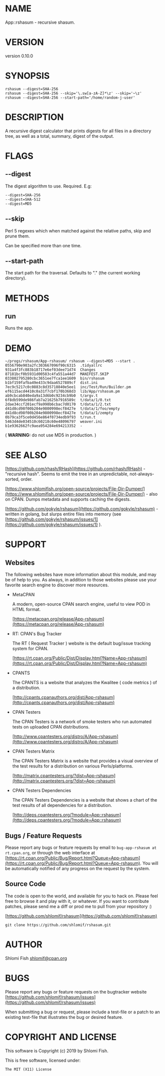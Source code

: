 # NAME

App::rshasum - recursive shasum.

# VERSION

version 0.10.0

# SYNOPSIS

    rshasum --digest=SHA-256
    rshasum --digest=SHA-256 --skip='\.sw[a-zA-Z]*\z' --skip='~\z'
    rshasum --digest=SHA-256 --start-path='/home/random-j-user'

# DESCRIPTION

A recursive digest calculator that prints digests for all files
in a directory tree, as well as a total, summary, digest of the output.

# FLAGS

## --digest

The digest algorithm to use. Required. E.g:

    --digest=SHA-256
    --digest=SHA-512
    --digest=MD5

## --skip

Perl 5 regexes which when matched against the relative paths,
skip and prune them.

Can be specified more than one time.

## --start-path

The start path for the traversal. Defaults to "." (the
current working directory).

# METHODS

## run

Runs the app.

# DEMO

    ~/progs/rshasum/App-rshasum/ rshasum --digest=MD5 --start .
    0556790e903a2fc303667096f90c6315  .tidyallrc
    931a4f3fc883b18717e6ef03dee71d74  Changes
    87181bcf0b5931d00583c4fa551a44d7  MANIFEST.SKIP
    033802795280cbc3651ee7fca1ee1609  bin/rshasum
    b1bf159fafba49e433c9daa6527889cf  dist.ini
    7ec9c5217c0c0883c8d35718840e5ee1  inc/Test/Run/Builder.pm
    ef6115acd4410c0a31f7cbf170b368d3  lib/App/rshasum.pm
    ab9cbcab840eda9a13d6b0c9234cb9b0  t/argv.t
    6f8db599de986fab7a21625b7916589c  t/data/1/0.txt
    2dae34ccf201ecf9a998b6cbac7d0170  t/data/1/2.txt
    d41d8cd98f00b204e9800998ecf8427e  t/data/1/foo/empty
    d41d8cd98f00b204e9800998ecf8427e  t/data/1/zempty
    0b79ca3f5ce0d456e864f0734edb9f93  t/run.t
    5463d4de034510c60218c60e48096797  weaver.ini
    b1e9362662fc9aea954284e694213352  -

( **WARNING:** do not use MD5 in production. )

# SEE ALSO

[https://github.com/rhash/RHash](https://github.com/rhash/RHash) - "recursive hash". Seems to emit the
tree in an unpredictable, not-always-sorted, order.

[https://www.shlomifish.org/open-source/projects/File-Dir-Dumper/](https://www.shlomifish.org/open-source/projects/File-Dir-Dumper/) - also
on CPAN. Dumps metadata and supports caching the digests.

[https://github.com/gokyle/rshasum](https://github.com/gokyle/rshasum) - written in golang, but slurps
entire files into memory (see [https://github.com/gokyle/rshasum/issues/1](https://github.com/gokyle/rshasum/issues/1) ).

# SUPPORT

## Websites

The following websites have more information about this module, and may be of help to you. As always,
in addition to those websites please use your favorite search engine to discover more resources.

- MetaCPAN

    A modern, open-source CPAN search engine, useful to view POD in HTML format.

    [https://metacpan.org/release/App-rshasum](https://metacpan.org/release/App-rshasum)

- RT: CPAN's Bug Tracker

    The RT ( Request Tracker ) website is the default bug/issue tracking system for CPAN.

    [https://rt.cpan.org/Public/Dist/Display.html?Name=App-rshasum](https://rt.cpan.org/Public/Dist/Display.html?Name=App-rshasum)

- CPANTS

    The CPANTS is a website that analyzes the Kwalitee ( code metrics ) of a distribution.

    [http://cpants.cpanauthors.org/dist/App-rshasum](http://cpants.cpanauthors.org/dist/App-rshasum)

- CPAN Testers

    The CPAN Testers is a network of smoke testers who run automated tests on uploaded CPAN distributions.

    [http://www.cpantesters.org/distro/A/App-rshasum](http://www.cpantesters.org/distro/A/App-rshasum)

- CPAN Testers Matrix

    The CPAN Testers Matrix is a website that provides a visual overview of the test results for a distribution on various Perls/platforms.

    [http://matrix.cpantesters.org/?dist=App-rshasum](http://matrix.cpantesters.org/?dist=App-rshasum)

- CPAN Testers Dependencies

    The CPAN Testers Dependencies is a website that shows a chart of the test results of all dependencies for a distribution.

    [http://deps.cpantesters.org/?module=App::rshasum](http://deps.cpantesters.org/?module=App::rshasum)

## Bugs / Feature Requests

Please report any bugs or feature requests by email to `bug-app-rshasum at rt.cpan.org`, or through
the web interface at [https://rt.cpan.org/Public/Bug/Report.html?Queue=App-rshasum](https://rt.cpan.org/Public/Bug/Report.html?Queue=App-rshasum). You will be automatically notified of any
progress on the request by the system.

## Source Code

The code is open to the world, and available for you to hack on. Please feel free to browse it and play
with it, or whatever. If you want to contribute patches, please send me a diff or prod me to pull
from your repository :)

[https://github.com/shlomif/rshasum](https://github.com/shlomif/rshasum)

    git clone https://github.com/shlomif/rshasum.git

# AUTHOR

Shlomi Fish <shlomif@cpan.org>

# BUGS

Please report any bugs or feature requests on the bugtracker website
[https://github.com/shlomif/rshasum/issues](https://github.com/shlomif/rshasum/issues)

When submitting a bug or request, please include a test-file or a
patch to an existing test-file that illustrates the bug or desired
feature.

# COPYRIGHT AND LICENSE

This software is Copyright (c) 2019 by Shlomi Fish.

This is free software, licensed under:

    The MIT (X11) License
